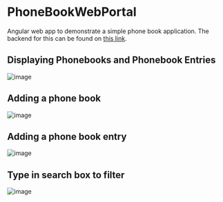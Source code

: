 # PhoneBookWebPortal

Angular web app to demonstrate a simple phone book application. The backend for this can be found on [this link](https://github.com/geraldcsoftware/phonebook-api).

## Displaying Phonebooks and Phonebook Entries
![image](https://user-images.githubusercontent.com/16701085/178146313-43b72962-71ce-4a98-8b3f-db6d42e56ff3.png)

## Adding a phone book
![image](https://user-images.githubusercontent.com/16701085/178146342-2807c4dd-10fc-422f-9ab7-0ccdac44129f.png)

## Adding a phone book entry
![image](https://user-images.githubusercontent.com/16701085/178146509-8ba3408e-4e8f-4836-b987-1ced138c49a9.png)

## Type in search box to filter
![image](https://user-images.githubusercontent.com/16701085/178146570-47de6364-0e8d-45a3-ae08-06d84237d4ab.png)

